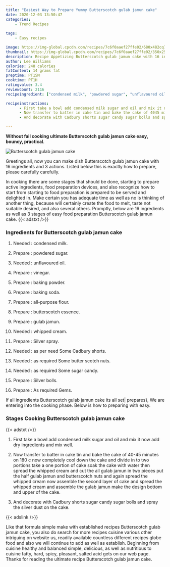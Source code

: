 ```yaml
---
title: "Easiest Way to Prepare Yummy Butterscotch gulab jamun cake"
date: 2020-12-03 13:50:47
categories:
    - Trend Recipes
    
tags:
    - Easy recipes

image: https://img-global.cpcdn.com/recipes/7c6f0aaef27ffe02/680x482cq70/butterscotch-gulab-jamun-cake-recipe-main-photo.jpg
thumbnail: https://img-global.cpcdn.com/recipes/7c6f0aaef27ffe02/350x250cq70/butterscotch-gulab-jamun-cake-recipe-main-photo.jpg
description: Recipe Appetizing Butterscotch gulab jamun cake with 16 ingredients and 3 stages of easy cooking.
author: Lee Williams
calories: 248 calories
fatContent: 14 grams fat
preptime: PT15M
cooktime: PT1H
ratingvalue: 3.4
reviewcount: 2116
recipeingredient: ["condensed milk", "powdered sugar", "unflavoured oil", "vinegar", "baking powder", "baking soda", "allpurpose flour", "butterscotch essence", "gulab jamun", "whipped cream", "Silver spray", "as per need Some Cadbury shorts", "as required Some butter scotch nuts", "as required Some sugar candy", "Silver bolls", "As required Gems"]

recipeinstructions: 
      - First take a bowl add condensed milk sugar and oil and mix it now add dry ingredients and mix well 
      - Now transfer to batter in cake tin and bake the cake of 4045 minutes on 180 c now completely cool down the cake and divide in to two portions take a one portion of cake soak the cake with water then spread the whipped cream and cut the all gulab jamun in two pieces put the half gulab jamun and butterscotch nuts and again spread the whipped cream now assemble the second layer of cake and spread the whipped cream and assemble the gulab jamun make the design bottom and upper of the cake 
      - And decorate with Cadbury shorts sugar candy sugar bolls and spray the silver dust on the cake

---
```




**Without fail cooking ultimate Butterscotch gulab jamun cake easy, bouncy, practical**. 


![Butterscotch gulab jamun cake](https://img-global.cpcdn.com/recipes/7c6f0aaef27ffe02/680x482cq70/butterscotch-gulab-jamun-cake-recipe-main-photo.jpg "Butterscotch gulab jamun cake")




Greetings all, now you can make dish Butterscotch gulab jamun cake with 16 ingredients and 3 actions. Listed below this is exactly how to prepare, please carefully carefully.

In cooking there are some stages that should be done, starting to prepare active ingredients, food preparation devices, and also recognize how to start from starting to food preparation is prepared to be served and delighted in. Make certain you has adequate time as well as no is thinking of another thing, because will certainly create the food to melt, taste not suitable desired, and also several others. Promptly, below are 16 ingredients as well as 3 stages of easy food preparation Butterscotch gulab jamun cake.
{{< adstxt />}}

### Ingredients for Butterscotch gulab jamun cake


1. Needed  : condensed milk.

1. Prepare  : powdered sugar.

1. Needed  : unflavoured oil.

1. Prepare  : vinegar.

1. Prepare  : baking powder.

1. Prepare  : baking soda.

1. Prepare  : all-purpose flour.

1. Prepare  : butterscotch essence.

1. Prepare  : gulab jamun.

1. Needed  : whipped cream.

1. Prepare  : Silver spray.

1. Needed  : as per need Some Cadbury shorts.

1. Needed  : as required Some butter scotch nuts.

1. Needed  : as required Some sugar candy.

1. Prepare  : Silver bolls.

1. Prepare  : As required Gems.



If all ingredients Butterscotch gulab jamun cake its all set| prepares}, We are entering into the cooking phase. Below is how to preparing with easy.

### Stages Cooking Butterscotch gulab jamun cake

{{< adstxt />}}


1. First take a bowl add condensed milk sugar and oil and mix it now add dry ingredients and mix well.



1. Now transfer to batter in cake tin and bake the cake of 40-45 minutes on 180 c now completely cool down the cake and divide in to two portions take a one portion of cake soak the cake with water then spread the whipped cream and cut the all gulab jamun in two pieces put the half gulab jamun and butterscotch nuts and again spread the whipped cream now assemble the second layer of cake and spread the whipped cream and assemble the gulab jamun make the design bottom and upper of the cake.



1. And decorate with Cadbury shorts sugar candy sugar bolls and spray the silver dust on the cake.





{{< adslink />}}

Like that formula simple make with established recipes Butterscotch gulab jamun cake, you also do search for more recipes cuisine various other intriguing on website us, readily available countless different recipes globe food and also we will continue to add as well as establish. Beginning from cuisine healthy and balanced simple, delicious, as well as nutritious to cuisine fatty, hard, spicy, pleasant, salted acid gets on our web page. Thanks for reading the ultimate recipe Butterscotch gulab jamun cake.
